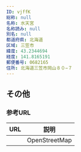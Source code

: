 ```yaml
---
ID: vjffK
総称: null
名称: 水天宮
名称読み: null
別名: null
都道府県: 北海道
区域: 三笠市
緯度: 43.2344694
経度: 141.8165191
郵便番号: 0682165
住所: 北海道三笠市岡山８０−７
---
```


## その他

### 参考URL

| URL | 説明          |
| --- | ------------- |
|     | OpenStreetMap |
